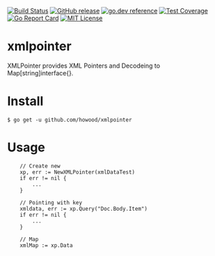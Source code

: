 [![Build Status](https://travis-ci.org/howood/xmlpointer.svg?branch=master)](https://travis-ci.org/howood/xmlpointer)
[![GitHub release](http://img.shields.io/github/release/howood/xmlpointer.svg?style=flat-square)][release]
[![go.dev reference](https://img.shields.io/badge/go.dev-reference-007d9c?logo=go&logoColor=white&style=flat-square)](https://pkg.go.dev/github.com/howood/xmlpointer)
[![Test Coverage](https://api.codeclimate.com/v1/badges/00e0b66cf675d519a2a8/test_coverage)](https://codeclimate.com/github/howood/xmlpointer/test_coverage)
[![Go Report Card](https://goreportcard.com/badge/github.com/howood/xmlpointer)](https://goreportcard.com/report/github.com/howood/xmlpointer)
[![MIT License](http://img.shields.io/badge/license-MIT-blue.svg?style=flat-square)][license]

[release]: https://github.com/howood/xmlpointer/releases
[license]: https://github.com/howood/xmlpointer/blob/master/LICENSE

# xmlpointer

XMLPointer provides XML Pointers and Decodeing to Map[string]interface{}.

# Install

```
$ go get -u github.com/howood/xmlpointer
```

# Usage

```
	// Create new
	xp, err := NewXMLPointer(xmlDataTest)
	if err != nil {
		...
	}

	// Pointing with key
	xmldata, err := xp.Query("Doc.Body.Item")
	if err != nil {
		...
	}

	// Map
	xmlMap := xp.Data


```